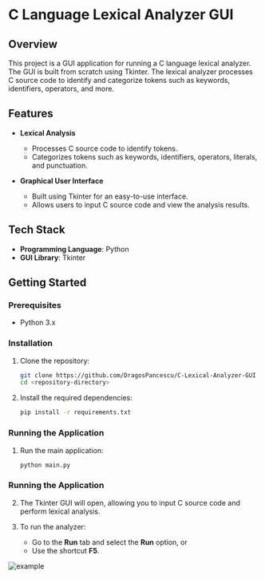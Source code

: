 # C Language Lexical Analyzer GUI

## Overview

This project is a GUI application for running a C language lexical analyzer. The GUI is built from scratch using Tkinter. The lexical analyzer processes C source code to identify and categorize tokens such as keywords, identifiers, operators, and more.

## Features

- **Lexical Analysis**
  - Processes C source code to identify tokens.
  - Categorizes tokens such as keywords, identifiers, operators, literals, and punctuation.

- **Graphical User Interface**
  - Built using Tkinter for an easy-to-use interface.
  - Allows users to input C source code and view the analysis results.

## Tech Stack

- **Programming Language**: Python
- **GUI Library**: Tkinter

## Getting Started

### Prerequisites

- Python 3.x

### Installation

1. Clone the repository:
    ```bash
    git clone https://github.com/DragosPancescu/C-Lexical-Analyzer-GUI
    cd <repository-directory>
    ```

2. Install the required dependencies:
    ```bash
    pip install -r requirements.txt
    ```

### Running the Application

1. Run the main application:
    ```bash
    python main.py
    ```

### Running the Application

2. The Tkinter GUI will open, allowing you to input C source code and perform lexical analysis.

1. To run the analyzer:
    - Go to the **Run** tab and select the **Run** option, or
    - Use the shortcut **F5**.
   
![example](https://github.com/DragosPancescu/C-Lexical-Analyzer-GUI/assets/49004332/4c67f32d-e531-435f-a1f9-ac1ac6d409e0)
